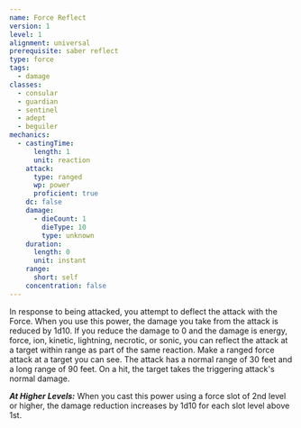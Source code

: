 ```yaml
---
name: Force Reflect
version: 1
level: 1
alignment: universal
prerequisite: saber reflect
type: force
tags:
  - damage
classes:
  - consular
  - guardian
  - sentinel
  - adept
  - beguiler
mechanics:
  - castingTime:
      length: 1
      unit: reaction
    attack:
      type: ranged
      wp: power
      proficient: true
    dc: false
    damage:
      - dieCount: 1
        dieType: 10
        type: unknown
    duration:
      length: 0
      unit: instant
    range:
      short: self
    concentration: false
---
```

In response to being attacked, you attempt to deflect the attack with the Force. When you use this power, the damage you take from the attack is reduced by 1d10. If you reduce the damage to 0 and the damage is energy, force, ion, kinetic, lightning, necrotic, or sonic, you can reflect the attack at a target within range as part of the same reaction. Make a ranged force attack at a target you can see. The attack has a normal range of 30 feet and a long range of 90 feet. On a hit, the target takes the triggering attack's normal damage.

***__At Higher Levels__:*** When you cast this power using a force slot of 2nd level or higher, the damage reduction increases by 1d10 for each slot level above 1st.
    